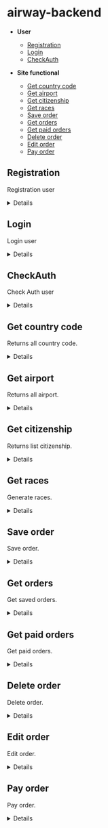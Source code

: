 # airway-backend

- **User**
    - [Registration](https://github.com/top-aleksei/airway-backend#registration)
    - [Login](https://github.com/top-aleksei/airway-backend#login)
    - [CheckAuth](https://github.com/top-aleksei/airway-backend#check-auth)

- **Site functional**
    - [Get country code](https://github.com/top-aleksei/airway-backend#get-country-code)
    - [Get airport](https://github.com/top-aleksei/airway-backend#get-airport)
    - [Get citizenship](https://github.com/top-aleksei/airway-backend#get-citizenship)
    - [Get races](https://github.com/top-aleksei/airway-backend#get-races)
    - [Save order](https://github.com/top-aleksei/airway-backend#save-order)
    - [Get orders](https://github.com/top-aleksei/airway-backend#get-orders)
    - [Get paid orders](https://github.com/top-aleksei/airway-backend#get-paid-orders)
    - [Delete order](https://github.com/top-aleksei/airway-backend#delete-order)
    - [Edit order](https://github.com/top-aleksei/airway-backend#edit-order)
    - [Pay order](https://github.com/top-aleksei/airway-backend#pay-order)



**Registration**
----
Registration user

<details>

* **URL**

    /auth/registration

* **Method:**

    `POST`

* **Headers:**

'Content-Type': 'application/json'

*  **URL Params**

    None

* **Query Params**

    None

* **Data Params**
  ```json
      {
      "firstName": "John",
      "lastName": "Doe",
      "email": "johndoe@example.com",
      "password": "password123",
      "dateBirth": "1990-01-01",
      "sex": "male",
      "countryCode": "US",
      "phoneNumber": "1234567890",
      "citizenship": "American"
      }
  ```
* **Success Response:**

  * **Code:** 200 OK <br />
    **Content:** 
    ```json
        {"message":"Registration complete"}
    ```
 
* **Error Response:**

    {message: `Registration error`}
      
    or

**Code:** 409 conflict <br />

    {message: `This email is already exists`}
  
* **Notes:**

    None

</details>



**Login**
----
Login user

<details>

* **URL**

    /auth/login

* **Method:**

    `POST`

* **Headers:**

'Content-Type': 'application/json'

*  **URL Params**

    None

* **Query Params**

    None

* **Data Params**
  ```json
      {
      "email": "johndoe@example.com",
      "password": "password123",
      }
  ```
* **Success Response:**

  * **Code:** 200 OK <br />
    **Content:** 
    ```json
        {
          "token": "eyJhbGciOiJIUzI1NiIsInR5cCI6IkpXVCJ9.eyJpZCI6IjY0NDk5MzEzYjhlY2MyODQ5MTExMGU0OSIsImlhdCI6MTY4MjY2MTg5OSwiZXhwIjoxNjgyNzQ4Mjk5fQ.Pz6nSo4yO3mqxV1yWVa8-odqnTQASouZ4PA7Hivj8sI",
          "userId": "64499313b8ecc28491110e49",
          "userProfile": {
              "firstName": "John",
              "lastName": "Doe",
              "email": "johndoe@example.com",
              "dateBirth": "Mon Jan 01 1990 01:00:00 GMT+0100 (Central European Standard Time)",
              "sex": "male",
              "countryCode": "US",
              "phoneNumber": "1234567890",
              "citizenship": "American"
          }
        }
    ```
 
* **Error Response:**

    {message: `User johndoa@example.com not found`}
      
    or
  
    {message: `Password not valid`}
      
    or
  
    {message: `Login error`}
  
* **Notes:**

    None

</details>


**CheckAuth**
----
Check Auth user

<details>

* **URL**

    /auth/check-auth

* **Method:**

    `GET`

* **Headers:**

'Content-Type': 'application/json'
  
'Authorization': 'Bearer eyJhbGciOiJIUzI1NiIsInR5cCI6IkpXVCJ9.eyJpZCI6IjY0NDk5MzEzYjhlY2MyODQ5MTExMGU0OSIsImlhdCI6MTY4MjY2MTY1NCwiZXhwIjoxNjgyNzQ4MDU0fQ.-CdxY4BSsBx32BIcb7RiIjOXZGueamNbKj2rnBY10pc'

*  **URL Params**

    None

* **Query Params**

        "id":"jsdhfbcseh7yy32dLKJ"

        example: ?id=dfsdfsjljflksd345n34jkwjhf

* **Data Params**

    None

* **Success Response:**

  * **Code:** 200 OK <br />
    **Content:** 
    ```json
    {
      "firstName": "John",
      "lastName": "Doe",
      "email": "johndoe@example.com",
      "dateBirth": "Mon Jan 01 1990 01:00:00 GMT+0100 (Central European Standard Time)",
      "sex": "male",
      "countryCode": "US",
      "phoneNumber": "1234567890",
      "citizenship": "American"
    }
    ```
 
* **Error Response:**

    {message: `You are not authorized to perform this operation`}
      
    or
  
    {message: `User not found`}
     
    or
  
    {message: `Check auth error`}


  
* **Notes:**

    None

</details>



**Get country code**
----
Returns all country code.

<details>

* **URL**

    /country-codes

* **Method:**

    `GET`

* **Headers:**

'Content-Type': 'application/json'

*  **URL Params**

    None

* **Query Params**

    

* **Data Params**

    None

* **Success Response:**

  * **Code:** 200 OK <br />
    **Content:** 
    ```json
        [   
          {
            "country": "Australia",
            "code": "+61",
            "phoneDigits": 8
            },
            {
            "country": "Austria",
            "code": "+43",
            "phoneDigits": 11
            },
            {
            "country": "Azerbaijan",
            "code": "+994",
            "phoneDigits": 9
            },  
        ]
    ```
 
* **Error Response:**

    {message: `Get all country codes error`}
  
* **Notes:**

    None

</details>


**Get airport**
----
Returns all airport.

<details>

* **URL**

    /airports

* **Method:**

    `GET`

* **Headers:**

'Content-Type': 'application/json'

*  **URL Params**

    None

* **Query Params**

    None

* **Data Params**

    None

* **Success Response:**

  * **Code:** 200 OK <br />
    **Content:** 
    ```json
        [
          {
            "code": "AMS",
            "name": "Amsterdam Airport Schiphol",
            "city": "Amsterdam",
            "country": "Netherlands"
            },
            {
            "code": "CDG",
            "name": "Paris-Charles de Gaulle Airport",
            "city": "Paris",
            "country": "France"
          },
        ]
    ```
 
* **Error Response:**

    {message: `Get all airports error`}
  
* **Notes:**

    None

</details>


**Get citizenship**
----
Returns list citizenship.

<details>

* **URL**

    /citizenship

* **Method:**

    `GET`

* **Headers:**

'Content-Type': 'application/json'

*  **URL Params**

    None

* **Query Params**

    None

* **Data Params**

    None

* **Success Response:**

  * **Code:** 200 OK <br />
    **Content:** 
    ```json
        [
            "Afghan",
            "Albanian",
            "Algerian",
            "American",
            "Andorran",
            "Angolan",
            "Antiguans",
        ]
    ```
 
* **Error Response:**

    {message: `Get all citizenship error`}
  
* **Notes:**

    None

</details>


**Get races**
----
Generate races.

<details>

* **URL**

    /races

* **Method:**

    `GET`

* **Headers:**

'Content-Type': 'application/json'

*  **URL Params**

    None

* **Query Params**

    "departureAirportCode":"string"
      
     "arrivalAirportCode":"string" 
       
     "departureDate":"string"
       
     "returnDate":"string"; optional
       
     "roundTrip":"number"; (0 or 1) optional, by default 0
       
     "countAdult":"number";
       
     "countChildren":"number";
       
     "countInfant":"number";
       
     "amountFlights":"number"; optional, by default 5, 
     if you set 1, only 1 flight will return. If you send more than 1, returned amountFlights * 2 + 1 (by default 11 flights)
       

     example /races?departureAirportCode=WAW&arrivalAirportCode=DUB&departureDate=2023-04-27T00:00:00.000Z&returnDate=2023-04-28T00:00:00.000Z&roundTrip=1&countAdult=2&countChildren=3&countInfant=2&amountFlights=1

* **Data Params**

    None

* **Success Response:**

  * **Code:** 200 OK <br />
    **Content:** 
    ```json
        {
            "departureAirportCode": "WAW",
            "arrivalAirportCode": "DUB",
            "departureDate": "2023-05-27T00:00:00.000Z",
            "returnDate": "2023-05-31T00:00:00.000Z",
            "roundTrip": 1,
            "routes": [
                {
                    "departureDate": "2023-05-27T00:00:00.000Z",
                    "departureAirportCode": "WAW",
                    "arrivalAirportCode": "DUB",
                    "flights": [
                        {
                            "departureAirportCode": "WAW",
                            "departureDateTime": "2023-05-27T08:30:00.000Z",
                            "arrivalAirportCode": "DUB",
                            "arrivalDateTime": "2023-05-27T09:50:00.000Z",
                            "numberRace": "NH4847",
                            "seatNumbers": [
                                "40f",
                                "41f",
                                "42f",
                                "43f",
                                "44f"
                            ],
                            "freeSeats": 8,
                            "flightTime": 140
                        }
                    ],
                    "ticketsCost": {
                        "adult": {
                            "totalCost": "162.15",
                            "fare": "105.40",
                            "tax": "56.75"
                        },
                        "children": {
                            "totalCost": "126.48",
                            "fare": "69.56",
                            "tax": "56.91"
                        },
                        "infant": {
                            "totalCost": "51.89",
                            "fare": "45.66",
                            "tax": "6.23"
                        }
                    }
                },
                {
                    "departureDate": "2023-05-31T00:00:00.000Z",
                    "departureAirportCode": "DUB",
                    "arrivalAirportCode": "WAW",
                    "flights": [
                        {
                            "departureAirportCode": "DUB",
                            "departureDateTime": "2023-05-31T05:20:00.000Z",
                            "arrivalAirportCode": "WAW",
                            "arrivalDateTime": "2023-05-31T08:40:00.000Z",
                            "numberRace": "AA8749",
                            "seatNumbers": [
                                "34c",
                                "35c",
                                "36c",
                                "37c",
                                "38c"
                            ],
                            "freeSeats": 7,
                            "flightTime": 140
                        }
                    ],
                    "ticketsCost": {
                        "adult": {
                            "totalCost": "153.34",
                            "fare": "99.67",
                            "tax": "53.67"
                        },
                        "children": {
                            "totalCost": "119.61",
                            "fare": "65.78",
                            "tax": "53.82"
                        },
                        "infant": {
                            "totalCost": "49.07",
                            "fare": "43.18",
                            "tax": "5.89"
                        }
                    }
                }
            ]
        }
    ```
 

   for flights the distance of which is more than 3000 kilometers

     
     ```json
        {
            "departureAirportCode": "MEX",
            "arrivalAirportCode": "DUB",
            "departureDate": "2023-05-27T00:00:00.000Z",
            "returnDate": "2023-05-31T00:00:00.000Z",
            "roundTrip": 1,
            "routes": [
                {
                    "departureDate": "2023-05-27T00:00:00.000Z",
                    "departureAirportCode": "MEX",
                    "arrivalAirportCode": "DUB",
                    "flights": [
                        {
                            "departureAirportCode": "MEX",
                            "departureDateTime": "2023-05-27T04:40:00.000Z",
                            "arrivalAirportCode": "YVR",
                            "arrivalDateTime": "2023-05-27T08:40:00.000Z",
                            "numberRace": "UA4446",
                            "seatNumbers": [
                                "13e",
                                "14e",
                                "15e",
                                "16e",
                                "17e"
                            ],
                            "freeSeats": 5,
                            "flightTime": 300
                        },
                        {
                            "departureAirportCode": "YVR",
                            "departureDateTime": "2023-05-27T10:00:00.000Z",
                            "arrivalAirportCode": "DUB",
                            "arrivalDateTime": "2023-05-28T03:00:00.000Z",
                            "numberRace": "DL4052",
                            "seatNumbers": [
                                "19c",
                                "20c",
                                "21c",
                                "22c",
                                "23c"
                            ],
                            "freeSeats": 6,
                            "flightTime": 540
                        }
                    ],
                    "ticketsCost": {
                        "adult": {
                            "totalCost": "836.97",
                            "fare": "544.03",
                            "tax": "292.94"
                        },
                        "children": {
                            "totalCost": "652.84",
                            "fare": "359.06",
                            "tax": "293.78"
                        },
                        "infant": {
                            "totalCost": "267.83",
                            "fare": "235.69",
                            "tax": "32.14"
                        }
                    }
                },
                {
                    "departureDate": "2023-05-31T00:00:00.000Z",
                    "departureAirportCode": "DUB",
                    "arrivalAirportCode": "MEX",
                    "flights": [
                        {
                            "departureAirportCode": "DUB",
                            "departureDateTime": "2023-05-31T07:40:00.000Z",
                            "arrivalAirportCode": "YVR",
                            "arrivalDateTime": "2023-05-31T04:40:00.000Z",
                            "numberRace": "NH250",
                            "seatNumbers": [
                                "11e",
                                "12e",
                                "13e",
                                "14e",
                                "15e"
                            ],
                            "freeSeats": 13,
                            "flightTime": 300
                        },
                        {
                            "departureAirportCode": "YVR",
                            "departureDateTime": "2023-05-31T07:10:00.000Z",
                            "arrivalAirportCode": "MEX",
                            "arrivalDateTime": "2023-05-31T17:10:00.000Z",
                            "numberRace": "UA2438",
                            "seatNumbers": [
                                "23f",
                                "24f",
                                "25f",
                                "26f",
                                "27f"
                            ],
                            "freeSeats": 6,
                            "flightTime": 540
                        }
                    ],
                    "ticketsCost": {
                        "adult": {
                            "totalCost": "867.18",
                            "fare": "563.67",
                            "tax": "303.51"
                        },
                        "children": {
                            "totalCost": "676.40",
                            "fare": "372.02",
                            "tax": "304.38"
                        },
                        "infant": {
                            "totalCost": "277.50",
                            "fare": "244.20",
                            "tax": "33.30"
                        }
                    }
                }
            ]
        }
    ```
* **Error Response:**

    {message: `Get races error`}
  
* **Notes:**

    None

</details>




  **Save order**
----
Save order.

<details>

* **URL**

    /save-order

* **Method:**

    `POST`

* **Headers:**

'Content-Type': 'application/json'
  
'Authorization': 'Bearer eyJhbGciOiJIUzI1NiIsInR5cCI6IkpXVCJ9.eyJpZCI6IjY0NDk5MzEzYjhlY2MyODQ5MTExMGU0OSIsImlhdCI6MTY4MjY2MTY1NCwiZXhwIjoxNjgyNzQ4MDU0fQ.-CdxY4BSsBx32BIcb7RiIjOXZGueamNbKj2rnBY10pc'

*  **URL Params**

    None

* **Query Params**

    "id":"jsdhfbcseh7yy32dLKJ"

    example: ?id=dfsdfsjljflksd345n34jkwjhf

* **Data Params**

    ```json
        { 
  "routes": [
    {
        "departureDate": "2023-05-27T00:00:00.000Z",
        "departureAirportCode": "WAW",
        "arrivalAirportCode": "DUB",
        "flights": [
            {
                "departureAirportCode": "WAW",
                "departureDateTime": "2023-05-27T08:30:00.000Z",
                "arrivalAirportCode": "DUB",
                "arrivalDateTime": "2023-05-27T09:50:00.000Z",
                "numberRace": "NH4847",
                "seatNumbers": [
                    "40f",
                    "41f",
                    "42f",
                    "43f",
                    "44f"
                ],
                "freeSeats": 8,
                "flightTime": 140
            }
        ],
        "ticketsCost": {
            "adult": {
                "totalCost": "162.15",
                "fare": "105.40",
                "tax": "56.75"
            },
            "children": {
                "totalCost": "126.48",
                "fare": "69.56",
                "tax": "56.91"
            },
            "infant": {
                "totalCost": "51.89",
                "fare": "45.66",
                "tax": "6.23"
            }
        }
    },
    {
        "departureDate": "2023-05-31T00:00:00.000Z",
        "departureAirportCode": "DUB",
        "arrivalAirportCode": "WAW",
        "flights": [
            {
                "departureAirportCode": "DUB",
                "departureDateTime": "2023-05-31T05:20:00.000Z",
                "arrivalAirportCode": "WAW",
                "arrivalDateTime": "2023-05-31T08:40:00.000Z",
                "numberRace": "AA8749",
                "seatNumbers": [
                    "34c",
                    "35c",
                    "36c",
                    "37c",
                    "38c"
                ],
                "freeSeats": 7,
                "flightTime": 140
            }
        ],
        "ticketsCost": {
            "adult": {
                "totalCost": "153.34",
                "fare": "99.67",
                "tax": "53.67"
            },
            "children": {
                "totalCost": "119.61",
                "fare": "65.78",
                "tax": "53.82"
            },
            "infant": {
                "totalCost": "49.07",
                "fare": "43.18",
                "tax": "5.89"
            }
        }
    }
  ],

    "order": {
        "departureAirportCode": "WAW",
        "arrivalAirportCode": "DUB",
        "departureDate": "2023-05-27T00:00:00.000Z",
        "returnDate": "2023-05-31T00:00:00.000Z",
        "roundTrip": 1,
        "passengers": [
            {
            "firstName": "Max",
            "lastName": "Smith",
            "dateBirth": "2012-07-12T00:00:00.000Z",
            "sex": "male",
            "needAssistance": true ,
            "baggage": "23 kg",
            "type": "Children"
            },
            {
            "firstName": "John",
            "lastName": "Smith",
            "dateBirth": "2014-01-19T00:00:00.000Z",
            "sex": "male",
            "needAssistance": true ,
            "baggage": "23 kg",
            "type": "Children"
            }
        ],

        "contactDetails": {
            "countryCode": {
            "country": "Austria",
            "code": "+34",
            "phoneDigits": 10
            },
            "phoneNumber": "34534690934",
                "email": "email@email.com"
        },

        "routes": [
            {
                "departureDate": "2023-05-27T00:00:00.000Z",
                "departureAirportCode": "WAW",
                "arrivalAirportCode": "DUB",
                "flights": [
                    {
                        "departureAirportCode": "WAW",
                        "departureDateTime": "2023-05-27T08:30:00.000Z",
                        "arrivalAirportCode": "DUB",
                        "arrivalDateTime": "2023-05-27T09:50:00.000Z",
                        "numberRace": "NH4847",
                        "seatNumbers": [
                            "40f",
                            "41f",
                            "42f",
                            "43f",
                            "44f"
                        ],
                        "freeSeats": 8,
                        "flightTime": 140
                    }
                ],
                "ticketsCost": {
                    "adult": {
                        "totalCost": "162.15",
                        "fare": "105.40",
                        "tax": "56.75"
                    },
                    "children": {
                        "totalCost": "126.48",
                        "fare": "69.56",
                        "tax": "56.91"
                    },
                    "infant": {
                        "totalCost": "51.89",
                        "fare": "45.66",
                        "tax": "6.23"
                    }
                }
            },
            {
                "departureDate": "2023-05-31T00:00:00.000Z",
                "departureAirportCode": "DUB",
                "arrivalAirportCode": "WAW",
                "flights": [
                    {
                        "departureAirportCode": "DUB",
                        "departureDateTime": "2023-05-31T05:20:00.000Z",
                        "arrivalAirportCode": "WAW",
                        "arrivalDateTime": "2023-05-31T08:40:00.000Z",
                        "numberRace": "AA8749",
                        "seatNumbers": [
                            "34c",
                            "35c",
                            "36c",
                            "37c",
                            "38c"
                        ],
                        "freeSeats": 7,
                        "flightTime": 140
                    }
                ],
                "ticketsCost": {
                    "adult": {
                        "totalCost": "153.34",
                        "fare": "99.67",
                        "tax": "53.67"
                    },
                    "children": {
                        "totalCost": "119.61",
                        "fare": "65.78",
                        "tax": "53.82"
                    },
                    "infant": {
                        "totalCost": "49.07",
                        "fare": "43.18",
                        "tax": "5.89"
                    }
                }
            }
        ]
        }
    }

    ```

* **Success Response:**

  * **Code:** 200 OK <br />
    **Content:** 
    ```json
       {"message": "Data saved successfully order ID: 645cbf3829d412e59ef4787c"}
    ```
* **Error Response:**
  
    if not verified
       
    {message: You are not authorized to perform this operation}

    or 
  
    {"message": "Saved error"}

    or

    { error: 'User not found' }

    or

    { error: 'Wrong format userID' }

  
* **Notes:**

    None

</details>



  **Get orders**
----
Get saved orders.

<details>

* **URL**

    /get-orders

* **Method:**

    `GET`

* **Headers:**

'Content-Type': 'application/json'
  
'Authorization': 'Bearer eyJhbGciOiJIUzI1NiIsInR5cCI6IkpXVCJ9.eyJpZCI6IjY0NDk5MzEzYjhlY2MyODQ5MTExMGU0OSIsImlhdCI6MTY4MjY2MTY1NCwiZXhwIjoxNjgyNzQ4MDU0fQ.-CdxY4BSsBx32BIcb7RiIjOXZGueamNbKj2rnBY10pc'

*  **URL Params**

    None

* **Query Params**

    id: userID

    example: ?id=dfsdfsjljflksd345n34jkwjhf

* **Data Params**

    None

* **Success Response:**

  * **Code:** 200 OK <br />
    **Content:** 
    ```json
       [
    {
        "_id": "645cbf3829d412e59ef4787c",
        "contactDetails": {
            "countryCode": {
                "country": "Austria",
                "code": "+34",
                "phoneDigits": 10
            },
            "phoneNumber": "34534690934",
            "email": "email@email.com"
        },
        "departureAirportCode": "WAW",
        "arrivalAirportCode": "DUB",
        "departureDate": "2023-05-27T00:00:00.000Z",
        "returnDate": "2023-05-31T00:00:00.000Z",
        "roundTrip": 1,
        "passengers": [
            {
                "firstName": "Max",
                "lastName": "Smith",
                "dateBirth": "2012-07-12T00:00:00.000Z",
                "sex": "male",
                "needAssistance": true,
                "baggage": "23 kg",
                "type": "Children"
            },
            {
                "firstName": "John",
                "lastName": "Smith",
                "dateBirth": "2014-01-19T00:00:00.000Z",
                "sex": "male",
                "needAssistance": true,
                "baggage": "23 kg",
                "type": "Children"
            }
        ],
        "routes": [
            {
                "ticketsCost": {
                    "adult": {
                        "totalCost": "162.15",
                        "fare": "105.40",
                        "tax": "56.75"
                    },
                    "children": {
                        "totalCost": "126.48",
                        "fare": "69.56",
                        "tax": "56.91"
                    },
                    "infant": {
                        "totalCost": "51.89",
                        "fare": "45.66",
                        "tax": "6.23"
                    }
                },
                "departureDate": "2023-05-27T00:00:00.000Z",
                "departureAirportCode": "WAW",
                "arrivalAirportCode": "DUB",
                "flights": [
                    {
                        "departureAirportCode": "WAW",
                        "departureDateTime": "2023-05-27T08:30:00.000Z",
                        "arrivalAirportCode": "DUB",
                        "arrivalDateTime": "2023-05-27T09:50:00.000Z",
                        "numberRace": "NH4847",
                        "seatNumbers": [
                            "40f",
                            "41f",
                            "42f",
                            "43f",
                            "44f"
                        ],
                        "freeSeats": 8,
                        "flightTime": 140
                    }
                ]
            },
            {
                "ticketsCost": {
                    "adult": {
                        "totalCost": "153.34",
                        "fare": "99.67",
                        "tax": "53.67"
                    },
                    "children": {
                        "totalCost": "119.61",
                        "fare": "65.78",
                        "tax": "53.82"
                    },
                    "infant": {
                        "totalCost": "49.07",
                        "fare": "43.18",
                        "tax": "5.89"
                    }
                },
                "departureDate": "2023-05-31T00:00:00.000Z",
                "departureAirportCode": "DUB",
                "arrivalAirportCode": "WAW",
                "flights": [
                    {
                        "departureAirportCode": "DUB",
                        "departureDateTime": "2023-05-31T05:20:00.000Z",
                        "arrivalAirportCode": "WAW",
                        "arrivalDateTime": "2023-05-31T08:40:00.000Z",
                        "numberRace": "AA8749",
                        "seatNumbers": [
                            "34c",
                            "35c",
                            "36c",
                            "37c",
                            "38c"
                        ],
                        "freeSeats": 7,
                        "flightTime": 140
                    }
                ]
            }
        ]
    },
    ]
    ```

    or 
    ```json
        {"message": "Orders not found"}
    ```

* **Error Response:**
  
    if not verified
       
    {message: You are not authorized to perform this operation}

    or 
  
    {"message": "Get orders error"}
  
* **Notes:**

    None

</details>


  **Get paid orders**
----
Get paid orders.

<details>

* **URL**

    /get-paid-orders

* **Method:**

    `GET`

* **Headers:**

'Content-Type': 'application/json'
  
'Authorization': 'Bearer eyJhbGciOiJIUzI1NiIsInR5cCI6IkpXVCJ9.eyJpZCI6IjY0NDk5MzEzYjhlY2MyODQ5MTExMGU0OSIsImlhdCI6MTY4MjY2MTY1NCwiZXhwIjoxNjgyNzQ4MDU0fQ.-CdxY4BSsBx32BIcb7RiIjOXZGueamNbKj2rnBY10pc'

*  **URL Params**

    None

* **Query Params**

    id: userID

    example: ?id=dfsdfsjljflksd345n34jkwjhf

* **Data Params**

    None

* **Success Response:**

  * **Code:** 200 OK <br />
    **Content:** 
    ```json
       [
    {
        "_id": "645cbf3829d412e59ef4787c",
        "contactDetails": {
            "countryCode": {
                "country": "Austria",
                "code": "+34",
                "phoneDigits": 10
            },
            "phoneNumber": "34534690934",
            "email": "email@email.com"
        },
        "departureAirportCode": "WAW",
        "arrivalAirportCode": "DUB",
        "departureDate": "2023-05-27T00:00:00.000Z",
        "returnDate": "2023-05-31T00:00:00.000Z",
        "roundTrip": 1,
        "passengers": [
            {
                "firstName": "Max",
                "lastName": "Smith",
                "dateBirth": "2012-07-12T00:00:00.000Z",
                "sex": "male",
                "needAssistance": true,
                "baggage": "23 kg",
                "type": "Children"
            },
            {
                "firstName": "John",
                "lastName": "Smith",
                "dateBirth": "2014-01-19T00:00:00.000Z",
                "sex": "male",
                "needAssistance": true,
                "baggage": "23 kg",
                "type": "Children"
            }
        ],
        "routes": [
            {
                "ticketsCost": {
                    "adult": {
                        "totalCost": "162.15",
                        "fare": "105.40",
                        "tax": "56.75"
                    },
                    "children": {
                        "totalCost": "126.48",
                        "fare": "69.56",
                        "tax": "56.91"
                    },
                    "infant": {
                        "totalCost": "51.89",
                        "fare": "45.66",
                        "tax": "6.23"
                    }
                },
                "departureDate": "2023-05-27T00:00:00.000Z",
                "departureAirportCode": "WAW",
                "arrivalAirportCode": "DUB",
                "flights": [
                    {
                        "departureAirportCode": "WAW",
                        "departureDateTime": "2023-05-27T08:30:00.000Z",
                        "arrivalAirportCode": "DUB",
                        "arrivalDateTime": "2023-05-27T09:50:00.000Z",
                        "numberRace": "NH4847",
                        "seatNumbers": [
                            "40f",
                            "41f",
                            "42f",
                            "43f",
                            "44f"
                        ],
                        "freeSeats": 8,
                        "flightTime": 140
                    }
                ]
            },
            {
                "ticketsCost": {
                    "adult": {
                        "totalCost": "153.34",
                        "fare": "99.67",
                        "tax": "53.67"
                    },
                    "children": {
                        "totalCost": "119.61",
                        "fare": "65.78",
                        "tax": "53.82"
                    },
                    "infant": {
                        "totalCost": "49.07",
                        "fare": "43.18",
                        "tax": "5.89"
                    }
                },
                "departureDate": "2023-05-31T00:00:00.000Z",
                "departureAirportCode": "DUB",
                "arrivalAirportCode": "WAW",
                "flights": [
                    {
                        "departureAirportCode": "DUB",
                        "departureDateTime": "2023-05-31T05:20:00.000Z",
                        "arrivalAirportCode": "WAW",
                        "arrivalDateTime": "2023-05-31T08:40:00.000Z",
                        "numberRace": "AA8749",
                        "seatNumbers": [
                            "34c",
                            "35c",
                            "36c",
                            "37c",
                            "38c"
                        ],
                        "freeSeats": 7,
                        "flightTime": 140
                    }
                ]
            }
        ]
    },
    ]
    ```

    or 
    ```json
        {"message": "Orders not found"}
    ```

* **Error Response:**
  
    if not verified
       
    {message: You are not authorized to perform this operation}

    or 
  
    {"message": "Get orders error"}
  
* **Notes:**

    None

</details>


  **Delete order**
----
Delete order.

<details>

* **URL**

    /delete-order

* **Method:**

    `DELETE`

* **Headers:**

'Content-Type': 'application/json'
  
'Authorization': 'Bearer eyJhbGciOiJIUzI1NiIsInR5cCI6IkpXVCJ9.eyJpZCI6IjY0NDk5MzEzYjhlY2MyODQ5MTExMGU0OSIsImlhdCI6MTY4MjY2MTY1NCwiZXhwIjoxNjgyNzQ4MDU0fQ.-CdxY4BSsBx32BIcb7RiIjOXZGueamNbKj2rnBY10pc'

*  **URL Params**

    None

* **Query Params**

    order: id order

    example: ?order=jkhshghjkasjkdhjkas

* **Data Params**

    None

* **Success Response:**

  * **Code:** 200 OK <br />
    **Content:** 
    ```json
       { "message": "Order deleted successfully" }
    ```
* **Error Response:**
  
    if not finded
       
    {"message": "Order not found"}

    or 
  
    {"message": "Delete order error"}
  
* **Notes:**

    None

</details>



  **Edit order**
----
Edit order.

<details>

* **URL**

    /edit-order

* **Method:**

    `PUT`

* **Headers:**

'Content-Type': 'application/json'
  
'Authorization': 'Bearer eyJhbGciOiJIUzI1NiIsInR5cCI6IkpXVCJ9.eyJpZCI6IjY0NDk5MzEzYjhlY2MyODQ5MTExMGU0OSIsImlhdCI6MTY4MjY2MTY1NCwiZXhwIjoxNjgyNzQ4MDU0fQ.-CdxY4BSsBx32BIcb7RiIjOXZGueamNbKj2rnBY10pc'

*  **URL Params**

    None

* **Query Params**

    id: userID

    example: ?id=dfsdfsjljflksd345n34jkwjhf

* **Data Params**

    ```json
       {
        "_id": "645cbf3829d412e59ef4787c",
        "contactDetails": {
            "countryCode": {
                "country": "Austria",
                "code": "+34",
                "phoneDigits": 10
            },
            "phoneNumber": "34534690934",
            "email": "email@email.com"
        },
        "departureAirportCode": "WAW",
        "arrivalAirportCode": "DUB",
        "departureDate": "2023-05-27T00:00:00.000Z",
        "returnDate": "2023-05-31T00:00:00.000Z",
        "roundTrip": 1,
        "passengers": [
            {
                "firstName": "Max",
                "lastName": "Smith",
                "dateBirth": "2012-07-12T00:00:00.000Z",
                "sex": "male",
                "needAssistance": true,
                "baggage": "23 kg",
                "type": "Children"
            },
            {
                "firstName": "John",
                "lastName": "Smith",
                "dateBirth": "2014-01-19T00:00:00.000Z",
                "sex": "male",
                "needAssistance": true,
                "baggage": "23 kg",
                "type": "Children"
            }
        ],
        "routes": [
            {
                "ticketsCost": {
                    "adult": {
                        "totalCost": "162.15",
                        "fare": "105.40",
                        "tax": "56.75"
                    },
                    "children": {
                        "totalCost": "126.48",
                        "fare": "69.56",
                        "tax": "56.91"
                    },
                    "infant": {
                        "totalCost": "51.89",
                        "fare": "45.66",
                        "tax": "6.23"
                    }
                },
                "departureDate": "2023-05-27T00:00:00.000Z",
                "departureAirportCode": "WAW",
                "arrivalAirportCode": "DUB",
                "flights": [
                    {
                        "departureAirportCode": "WAW",
                        "departureDateTime": "2023-05-27T08:30:00.000Z",
                        "arrivalAirportCode": "DUB",
                        "arrivalDateTime": "2023-05-27T09:50:00.000Z",
                        "numberRace": "NH4847",
                        "seatNumbers": [
                            "40f",
                            "41f",
                            "42f",
                            "43f",
                            "44f"
                        ],
                        "freeSeats": 8,
                        "flightTime": 140
                    }
                ]
            },
            {
                "ticketsCost": {
                    "adult": {
                        "totalCost": "153.34",
                        "fare": "99.67",
                        "tax": "53.67"
                    },
                    "children": {
                        "totalCost": "119.61",
                        "fare": "65.78",
                        "tax": "53.82"
                    },
                    "infant": {
                        "totalCost": "49.07",
                        "fare": "43.18",
                        "tax": "5.89"
                    }
                },
                "departureDate": "2023-05-31T00:00:00.000Z",
                "departureAirportCode": "DUB",
                "arrivalAirportCode": "WAW",
                "flights": [
                    {
                        "departureAirportCode": "DUB",
                        "departureDateTime": "2023-05-31T05:20:00.000Z",
                        "arrivalAirportCode": "WAW",
                        "arrivalDateTime": "2023-05-31T08:40:00.000Z",
                        "numberRace": "AA8749",
                        "seatNumbers": [
                            "34c",
                            "35c",
                            "36c",
                            "37c",
                            "38c"
                        ],
                        "freeSeats": 7,
                        "flightTime": 140
                    }
                ]
            }
        ]
    }
    ```

* **Success Response:**

  * **Code:** 200 OK <br />
    **Content:** 
    ```json
        "updatedOrder": {
            "_id": "645cbf3829d412e59ef4787c",
            "contactDetails": {
                "countryCode": {
                    "country": "Poland",
                    "code": "+34",
                    "phoneDigits": 10
                },
                "phoneNumber": "34534690934",
                "email": "email@email.com"
            },
            "departureAirportCode": "IOP",
            "arrivalAirportCode": "RUST",
            "departureDate": "2023-05-27T00:00:00.000Z",
            "returnDate": "2023-05-31T00:00:00.000Z",
            "roundTrip": 1,
            "passengers": [
                {
                    "firstName": "Max",
                    "lastName": "Smith",
                    "dateBirth": "2012-07-12T00:00:00.000Z",
                    "sex": "male",
                    "needAssistance": true,
                    "baggage": "23 kg",
                    "type": "Children"
                },
                {
                    "firstName": "John",
                    "lastName": "Smith",
                    "dateBirth": "2014-01-19T00:00:00.000Z",
                    "sex": "male",
                    "needAssistance": true,
                    "baggage": "23 kg",
                    "type": "Children"
                }
            ],
            "routes": [
                {
                    "ticketsCost": {
                        "adult": {
                            "totalCost": "162.15",
                            "fare": "105.40",
                            "tax": "56.75"
                        },
                        "children": {
                            "totalCost": "126.48",
                            "fare": "69.56",
                            "tax": "56.91"
                        },
                        "infant": {
                            "totalCost": "51.89",
                            "fare": "45.66",
                            "tax": "6.23"
                        }
                    },
                    "departureDate": "2023-05-27T00:00:00.000Z",
                    "departureAirportCode": "WAW",
                    "arrivalAirportCode": "DUB",
                    "flights": [
                        {
                            "departureAirportCode": "WAW",
                            "departureDateTime": "2023-05-27T08:30:00.000Z",
                            "arrivalAirportCode": "DUB",
                            "arrivalDateTime": "2023-05-27T09:50:00.000Z",
                            "numberRace": "NH4847",
                            "seatNumbers": [
                                "40f",
                                "41f",
                                "42f",
                                "43f",
                                "44f"
                            ],
                            "freeSeats": 8,
                            "flightTime": 140
                        }
                    ]
                },
                {
                    "ticketsCost": {
                        "adult": {
                            "totalCost": "153.34",
                            "fare": "99.67",
                            "tax": "53.67"
                        },
                        "children": {
                            "totalCost": "119.61",
                            "fare": "65.78",
                            "tax": "53.82"
                        },
                        "infant": {
                            "totalCost": "49.07",
                            "fare": "43.18",
                            "tax": "5.89"
                        }
                    },
                    "departureDate": "2023-05-31T00:00:00.000Z",
                    "departureAirportCode": "DUB",
                    "arrivalAirportCode": "WAW",
                    "flights": [
                        {
                            "departureAirportCode": "DUB",
                            "departureDateTime": "2023-05-31T05:20:00.000Z",
                            "arrivalAirportCode": "WAW",
                            "arrivalDateTime": "2023-05-31T08:40:00.000Z",
                            "numberRace": "AA8749",
                            "seatNumbers": [
                                "34c",
                                "35c",
                                "36c",
                                "37c",
                                "38c"
                            ],
                            "freeSeats": 7,
                            "flightTime": 140
                        }
                    ]
                }
            ]
        }
    ```
* **Error Response:**
  
    if not finded
       
    {"message": "Order not found"}

    or 
  
    {"message": "Order edit error"}
  
* **Notes:**

    None

</details>














  **Pay order**
----
Pay order.

<details>

* **URL**

    /pay-order

* **Method:**

    `PUT`

* **Headers:**

'Content-Type': 'application/json'
  
'Authorization': 'Bearer eyJhbGciOiJIUzI1NiIsInR5cCI6IkpXVCJ9.eyJpZCI6IjY0NDk5MzEzYjhlY2MyODQ5MTExMGU0OSIsImlhdCI6MTY4MjY2MTY1NCwiZXhwIjoxNjgyNzQ4MDU0fQ.-CdxY4BSsBx32BIcb7RiIjOXZGueamNbKj2rnBY10pc'

*  **URL Params**

    None

* **Query Params**

    id: userID
    
    example: ?id=dfsdfsjljflksd345n34jkwjhf

* **Data Params**

    ```json
       {
            "ids": ["645cbf3829d412e59ef4787c",     "645cbf3829d412e59ef4787c"]
        }
    ```

* **Success Response:**

  * **Code:** 200 OK <br />
    **Content:** 
    ```json
        { "message": "Successfully" }
    ```
* **Error Response:**
  
    if not finded
       
    {"message": "Order not found"}

    or 
  
    {"message": "Pay order error"}
  
* **Notes:**

    None

</details>